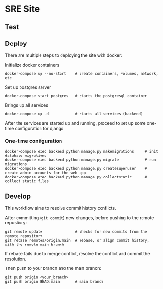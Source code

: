 # SRE Site

## Test

## Deploy

There are multiple steps to deploying the site with docker:

Initialize docker containers

```shell
docker-compose up --no-start    # create containers, volumes, network, etc
```

Set up postgres server

```shell
docker-compose start postgres   # starts the postgresql container
```

Brings up all services

```shell
docker-compose up -d            # starts all services (backend)
```

After the services are started up and running, proceed to set up some one-time configuration for django 

### One-time conifguration

```shell
docker-compose exec backend python manage.py makemigrations     # init database migrations
docker-compose exec backend python manage.py migrate            # run migrations
docker-compose exec backend python manage.py createsuperuser    # create admin accounts for the web app
docker-compose exec backend python manage.py collectstatic      # collect static files
```

## Develop

This workflow aims to resolve commit history conflicts.

After committing (`git commit`) new changes, before pushing to the remote repository:

```shell
git remote update               # checks for new commits from the remote repository
git rebase remotes/origin/main  # rebase, or align commit history, with the remote main branch
```

If rebase fails due to merge conflict, resolve the conflict and commit the resolution.

Then push to your branch and the main branch:

```shell
git push origin <your_branch>
git push origin HEAD:main       # main branch
```
